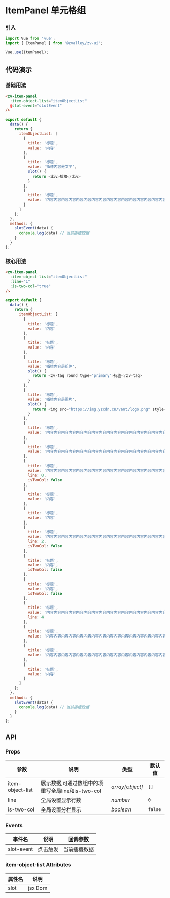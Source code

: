 <!--
 * @Author: Joran Yang
 * @Date: 2020-06-14 11:22:09
 * @Description: Description
 * @LastEditors: Joran Yang
 * @LastEditTime: 2020-06-17 09:59:26
--> 
# ItemPanel 单元格组

### 引入

```js
import Vue from 'vue';
import { ItemPanel } from '@zvalley/zv-ui';

Vue.use(ItemPanel);
```

## 代码演示

### 基础用法

```html
<zv-item-panel
  :item-object-list="itemObjectList"
  @slot-event="slotEvent"
/>
```

```js
export default {
  data() {
    return {
      itemObjectList: [
        {
          title: '标题',
          value: '内容'
        },
        {
          title: '标题',
          value: '插槽内容是文字',
          slot() {
            return <div>插槽</div>
          }
        },
        {
          title: '标题',
          value: '内容内容内容内容内容内容内容内容内容内容内容内容内容内容内容内容'
        }
      ]
    };
  },
  methods: {
    slotEvent(data) {
      console.log(data) // 当前插槽数据
    }
  }
};
```

### 核心用法

```html
<zv-item-panel
  :item-object-list="itemObjectList"
  :line="1"
  :is-two-col="true"
/>
```

```js
export default {
  data() {
    return {
      itemObjectList: [
        {
          title: '标题',
          value: '内容'
        },
        {
          title: '标题',
          value: '内容'
        },
        {
          title: '标题',
          value: '插槽内容是组件',
          slot() {
            return <zv-tag round type="primary">标签</zv-tag>
          }
        },
        {
          title: '标题',
          value: '插槽内容是图片',
          slot() {
            return <img src="https://img.yzcdn.cn/vant/logo.png" style="height: 24px; vertical-align: bottom;" />
          }
        },
        {
          title: '标题',
          value: '内容内容内容内容内容内容内容内容内容内容内容内容内容内容内容内容'
        },
        {
          title: '标题',
          value: '内容内容内容内容内容内容内容内容内容内容内容内容内容内容内容内容'
        },
        {
          title: '标题',
          value: '内容内容内容内容内容内容内容内容内容内容内容内容内容内容内容内容内容内容内容内容内容内容内容内容内容内容内容内容',
          line: 0,
          isTwoCol: false
        },
        {
          title: '标题',
          value: '内容'
        },
        {
          title: '标题',
          value: '内容'
        },
        {
          title: '标题',
          value: '内容内容内容内容内容内容内容内容内容内容内容内容内容内容内容内容内容内容内容内容内容内容内容内容内容内容内容内容',
          line: 2,
          isTwoCol: false
        },
        {
          title: '标题',
          value: '内容',
          isTwoCol: false
        },
        {
          title: '标题',
          value: '内容',
          isTwoCol: false
        },
        {
          title: '标题',
          value: '内容内容内容内容内容内容内容内容内容内容内容内容内容内容内容内容内容内容内容内容内容内容内容内容内容内容内容内容内容内容内容内容',
          line: 4
        },
        {
          title: '标题',
          value: '内容内容内容内容内容内容内容内容内容内容内容内容内容内容内容内容'
        },
        {
          title: '标题',
          value: '内容内容内容内容内容内容内容内容内容内容内容内容内容内容内容内容'
        },
        {
          title: '标题',
          value: '内容'
        }
      ]
    };
  },
  methods: {
    slotEvent(data) {
      console.log(data) // 当前插槽数据
    }
  }
};
```

## API

### Props

| 参数 | 说明 | 类型 | 默认值 |
| --- | --- | --- | --- |
| item-object-list | 展示数据,可通过数组中的项重写全局line和is-two-col | _array[object]_ | `[]` |
| line | 全局设置显示行数 | _number_ | `0` |
| is-two-col | 全局设置分栏显示 | _boolean_ | `false` |

### Events

| 事件名 | 说明 | 回调参数 |
|------|------|------|
| slot-event | 点击触发 | 当前插槽数据 |

### item-object-list Attributes

| 属性名 | 说明 |
|------|------|
| slot | jsx Dom |
